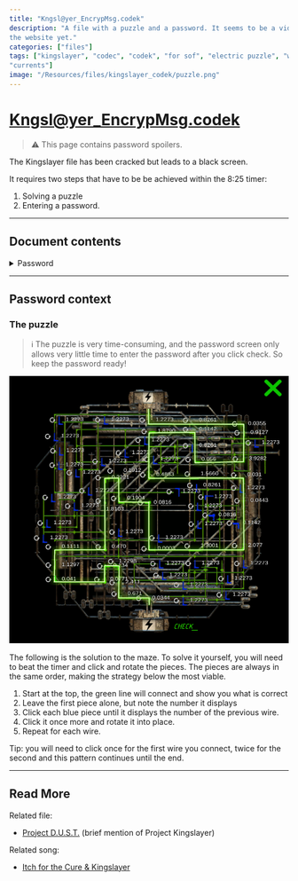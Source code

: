 ```yaml
---
title: "Kngsl@yer_EncrypMsg.codek"
description: "A file with a puzzle and a password. It seems to be a video, but isn't viewable on 
the website yet."
categories: ["files"]
tags: ["kingslayer", "codec", "codek", "for sof", "electric puzzle", "wires", 
"currents"]
image: "/Resources/files/kingslayer_codek/puzzle.png"
---
```


# Kngsl@yer_EncrypMsg.codek

> ⚠ This page contains password spoilers.

The Kingslayer file has been cracked but leads to a black screen. 

It requires two steps that have to be be achieved within the 8:25 timer:

1. Solving a puzzle
2. Entering a password. 

***

## Document contents

<details class="password">
  <summary>Password</summary>

23.2907
</details>

***

## Password context

### The puzzle

> ℹ︎  The puzzle is very time-consuming, and the password screen only allows very little time to enter the password after you click check. So keep the password ready!

![Solution to the wire puzzle](../../Resources/files/kingslayer_codek/puzzle.png)

The following is the solution to the maze. To solve it yourself, you will need to beat the 
timer and click and rotate the pieces.
The pieces are always in the same order, making the strategy below the most viable.

1. Start at the top, the green line will connect and show you what is correct
2. Leave the first piece alone, but note the number it displays
3. Click each blue piece until it displays the number of the previous wire. 
4. Click it once more and rotate it into place.
5. Repeat for each wire.

Tip: you will need to click once for the first wire you connect, twice for the second and this pattern 
continues until the end.

***

## Read More

Related file:

- [Project D.U.S.T.](project_dust) (brief mention of Project Kingslayer)

Related song:
  
- [Itch for the Cure & Kingslayer](../music/song-kingslayer-itch)
